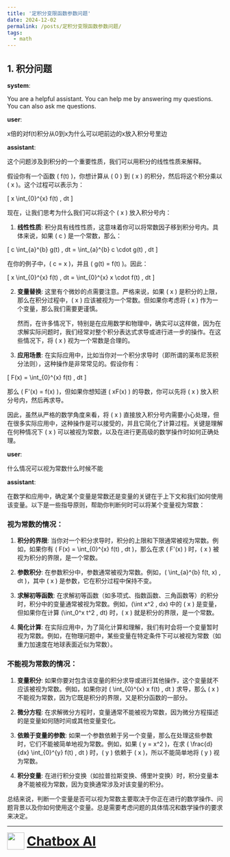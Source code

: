 ```yaml
---
title: '定积分变限函数参数问题'
date: 2024-12-02
permalink: /posts/定积分变限函数参数问题/
tags:
  - math
---
```


## 1. 积分问题

**system**: 


You are a helpful assistant. You can help me by answering my questions. You can also ask me questions.


**user**: 


x倍的对f(t)积分从0到x为什么可以吧前边的x放入积分号里边


**assistant**: 


这个问题涉及到积分的一个重要性质，我们可以用积分的线性性质来解释。

假设你有一个函数 \( f(t) \)，你想计算从 \( 0 \) 到 \( x \) 的积分，然后将这个积分乘以 \( x \)。这个过程可以表示为：

\[ x \int_{0}^{x} f(t) \, dt \]

现在，让我们思考为什么我们可以将这个 \( x \) 放入积分号内：

1. **线性性质**: 积分具有线性性质，这意味着你可以将常数因子移到积分号内。具体来说，如果 \( c \) 是一个常数，那么：

\[ c \int_{a}^{b} g(t) \, dt = \int_{a}^{b} c \cdot g(t) \, dt \]

   在你的例子中，\( c = x \)，并且 \( g(t) = f(t) \)。因此：

\[ x \int_{0}^{x} f(t) \, dt = \int_{0}^{x} x \cdot f(t) \, dt \]

2. **变量替换**: 这里有个微妙的点需要注意。严格来说，如果 \( x \) 是积分的上限，那么在积分过程中，\( x \) 应该被视为一个常数。但如果你考虑将 \( x \) 作为一个变量，那么我们需要更谨慎。

   然而，在许多情况下，特别是在应用数学和物理中，确实可以这样做，因为在求解实际问题时，我们经常对整个积分表达式求导或进行进一步的操作。在这些情况下，将 \( x \) 视为一个常数是合理的。

3. **应用场景**: 在实际应用中，比如当你对一个积分求导时（即所谓的莱布尼茨积分法则），这种操作是非常常见的。假设你有：

\[ F(x) = \int_{0}^{x} f(t) \, dt \]

   那么 \( F'(x) = f(x) \)，但如果你想知道 \( xF(x) \) 的导数，你可以先将 \( x \) 放入积分号内，然后再求导。

因此，虽然从严格的数学角度来看，将 \( x \) 直接放入积分号内需要小心处理，但在很多实际应用中，这种操作是可以接受的，并且它简化了计算过程。关键是理解在何种情况下 \( x \) 可以被视为常数，以及在进行更高级的数学操作时如何正确处理。


**user**: 


什么情况可以视为常数什么时候不能


**assistant**: 


在数学和应用中，确定某个变量是常数还是变量的关键在于上下文和我们如何使用该变量。以下是一些指导原则，帮助你判断何时可以将某个变量视为常数：

### 视为常数的情况：

1. **积分的界限**: 当你对一个积分求导时，积分的上限和下限通常被视为常数。例如，如果你有 \( F(x) = \int_{0}^{x} f(t) \, dt \)，那么在求 \( F'(x) \) 时，\( x \) 被视为积分的界限，是一个常数。

2. **参数积分**: 在参数积分中，参数通常被视为常数。例如，\( \int_{a}^{b} f(t, x) \, dt \)，其中 \( x \) 是参数，它在积分过程中保持不变。

3. **求解初等函数**: 在求解初等函数（如多项式、指数函数、三角函数等）的积分时，积分中的变量通常被视为常数。例如，\(\int x^2 \, dx\) 中的 \( x \) 是变量，但如果你在计算 \(\int_0^x t^2 \, dt\) 时，\( x \) 就是积分的界限，是一个常数。

4. **简化计算**: 在实际应用中，为了简化计算和理解，我们有时会将一个变量暂时视为常数。例如，在物理问题中，某些变量在特定条件下可以被视为常数（如重力加速度在地球表面近似为常数）。

### 不能视为常数的情况：

1. **变量积分**: 如果你要对包含该变量的积分求导或进行其他操作，这个变量就不应该被视为常数。例如，如果你对 \( \int_{0}^{x} x f(t) \, dt \) 求导，那么 \( x \) 不能视为常数，因为它既是积分的界限，又是积分函数的一部分。

2. **微分方程**: 在求解微分方程时，变量通常不能被视为常数，因为微分方程描述的是变量如何随时间或其他变量变化。

3. **依赖于变量的参数**: 如果一个参数依赖于另一个变量，那么在处理这些参数时，它们不能被简单地视为常数。例如，如果 \( y = x^2 \)，在求 \( \frac{d}{dx} \int_{0}^{y} f(t) \, dt \) 时，\( y \) 依赖于 \( x \)，所以不能简单地将 \( y \) 视为常数。

4. **积分变量**: 在进行积分变换（如拉普拉斯变换、傅里叶变换）时，积分变量本身不能被视为常数，因为变换通常涉及对该变量的积分。

总结来说，判断一个变量是否可以视为常数主要取决于你正在进行的数学操作、问题背景以及你如何使用这个变量。总是需要考虑问题的具体情况和数学操作的要求来决定。



--------------------


<a href="https://chatboxai.app" style="display: flex; align-items: center;">
<img src='https://chatboxai.app/icon.png' style='width: 40px; height: 40px; padding-right: 6px'>
<b style='font-size:30px'>Chatbox AI</b>
</a>
